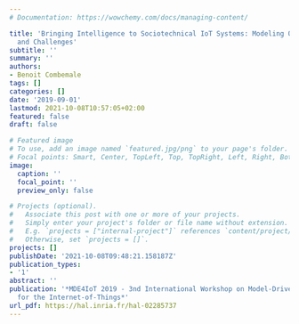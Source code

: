 ```yaml
---
# Documentation: https://wowchemy.com/docs/managing-content/

title: 'Bringing Intelligence to Sociotechnical IoT Systems: Modeling Opportunities
  and Challenges'
subtitle: ''
summary: ''
authors:
- Benoit Combemale
tags: []
categories: []
date: '2019-09-01'
lastmod: 2021-10-08T10:57:05+02:00
featured: false
draft: false

# Featured image
# To use, add an image named `featured.jpg/png` to your page's folder.
# Focal points: Smart, Center, TopLeft, Top, TopRight, Left, Right, BottomLeft, Bottom, BottomRight.
image:
  caption: ''
  focal_point: ''
  preview_only: false

# Projects (optional).
#   Associate this post with one or more of your projects.
#   Simply enter your project's folder or file name without extension.
#   E.g. `projects = ["internal-project"]` references `content/project/deep-learning/index.md`.
#   Otherwise, set `projects = []`.
projects: []
publishDate: '2021-10-08T09:48:21.158187Z'
publication_types:
- '1'
abstract: ''
publication: '*MDE4IoT 2019 - 3nd International Workshop on Model-Driven Engineering
  for the Internet-of-Things*'
url_pdf: https://hal.inria.fr/hal-02285737
---
```

